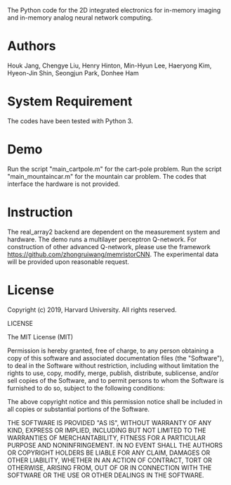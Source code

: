 The Python code for the 2D integrated electronics for in-memory imaging and in-memory analog neural network computing.

# Authors

Houk Jang, Chengye Liu, Henry Hinton, Min-Hyun Lee, Haeryong Kim, Hyeon-Jin Shin, Seongjun Park, Donhee Ham


# System Requirement

The codes have been tested with Python 3.

# Demo

Run the script "main_cartpole.m" for the cart-pole problem.
Run the script "main_mountaincar.m" for the mountain car problem.
The codes that interface the hardware is not provided. 

# Instruction

The real_array2 backend are dependent on the measurement system and hardware. 
The demo runs a multilayer perceptron Q-network. For construction of other advanced Q-network, please use the framework https://github.com/zhongruiwang/memristorCNN.
The experimental data will be provided upon reasonable request.

# License
Copyright (c) 2019, Harvard University. All rights reserved.

LICENSE

The MIT License (MIT)

Permission is hereby granted, free of charge, to any person obtaining a copy of this software and associated documentation files (the "Software"), to deal in the Software without restriction, including without limitation the rights to use, copy, modify, merge, publish, distribute, sublicense, and/or sell copies of the Software, and to permit persons to whom the Software is furnished to do so, subject to the following conditions:

The above copyright notice and this permission notice shall be included in all copies or substantial portions of the Software.

THE SOFTWARE IS PROVIDED "AS IS", WITHOUT WARRANTY OF ANY KIND, EXPRESS OR IMPLIED, INCLUDING BUT NOT LIMITED TO THE WARRANTIES OF MERCHANTABILITY, FITNESS FOR A PARTICULAR PURPOSE AND NONINFRINGEMENT. IN NO EVENT SHALL THE AUTHORS OR COPYRIGHT HOLDERS BE LIABLE FOR ANY CLAIM, DAMAGES OR OTHER LIABILITY, WHETHER IN AN ACTION OF CONTRACT, TORT OR OTHERWISE, ARISING FROM, OUT OF OR IN CONNECTION WITH THE SOFTWARE OR THE USE OR OTHER DEALINGS IN THE SOFTWARE.

